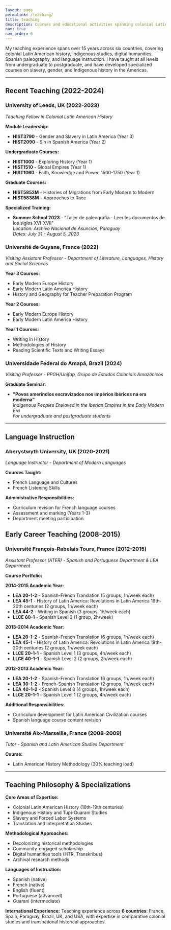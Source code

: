 ```yaml
---
layout: page
permalink: /teaching/
title: teaching
description: Courses and educational activities spanning colonial Latin American history, Indigenous studies, Slavery, digital humanities, and language instruction across multiple universities and countries.
nav: true
nav_order: 6
---
```


My teaching experience spans over 15 years across six countries, covering colonial Latin American history, Indigenous studies, digital humanities, Spanish paleography, and language instruction. I have taught at all levels from undergraduate to postgraduate, and have developed specialized courses on slavery, gender, and Indigenous history in the Americas.

---

## **Recent Teaching (2022-2024)**

### **University of Leeds, UK** (2022-2023)

_Teaching Fellow in Colonial Latin American History_

**Module Leadership:**

- **HIST3790** - Gender and Slavery in Latin America (Year 3)
- **HIST2090** - Sin in Spanish America (Year 2)

**Undergraduate Courses:**

- **HIST1000** - Exploring History (Year 1)
- **HIST1510** - Global Empires (Year 1)
- **HIST1060** - Faith, Knowledge and Power, 1500-1750 (Year 1)

**Graduate Courses:**

- **HIST5852M** - Histories of Migrations from Early Modern to Modern
- **HIST5838M** - Approaches to Race

**Specialized Training:**

- **Summer School 2023** - "Taller de paleografía - Leer los documentos de los siglos XVI-XVII"  
  _Location: Archivo Nacional de Asunción, Paraguay_  
  _Dates: July 31 - August 5, 2023_

### **Université de Guyane, France** (2022)

_Visiting Assistant Professor - Department of Literature, Languages, History and Social Sciences_

**Year 3 Courses:**

- Early Modern Europe History
- Early Modern Latin America History
- History and Geography for Teacher Preparation Program

**Year 2 Courses:**

- Early Modern Europe History
- Early Modern Latin America History

**Year 1 Courses:**

- Writing in History
- Methodologies of History
- Reading Scientific Texts and Writing Essays

### **Universidade Federal do Amapá, Brazil** (2024)

_Visiting Professor - PPGH/Unifap, Grupo de Estudos Coloniais Amazônicos_

**Graduate Seminar:**

- **"Povos ameríndios escravizados nos impérios ibéricos na era moderna"**  
  _Indigenous Peoples Enslaved in the Iberian Empires in the Early Modern Era_  
  _For undergraduate and postgraduate students_

---

## **Language Instruction**

### **Aberystwyth University, UK** (2020-2021)

_Language Instructor - Department of Modern Languages_

**Courses Taught:**

- French Language and Cultures
- French Listening Skills

**Administrative Responsibilities:**

- Curriculum revision for French language courses
- Assessment and marking (Years 1-3)
- Department meeting participation

## **Early Career Teaching (2008-2015)**

### **Université François-Rabelais Tours, France** (2012-2015)

_Assistant Professor (ATER) - Spanish and Portuguese Department & LEA Department_

**Course Portfolio:**

**2014-2015 Academic Year:**

- **LEA 20-1-2** - Spanish-French Translation (5 groups, 1h/week each)
- **LEA 45-1** - History of Latin America: Revolutions in Latin America 19th-20th centuries (2 groups, 1h/week each)
- **LEA 44-2** - Writing in Spanish (3 groups, 1h/week each)
- **LLCE 60-1** - Spanish Level 3 (1 group, 2h/week)

**2013-2014 Academic Year:**

- **LEA 20-1-2** - Spanish-French Translation (6 groups, 1h/week each)
- **LEA 45-1** - History of Latin America: Revolutions in Latin America 19th-20th centuries (2 groups, 1h/week each)
- **LLCE 20-1-1** - Spanish Level 1 (3 groups, 4h/week each)
- **LLCE 40-1-1** - Spanish Level 2 (2 groups, 2h/week each)

**2012-2013 Academic Year:**

- **LEA 20-1-2** - Spanish-French Translation (6 groups, 1h/week each)
- **LEA 30-1-2** - French-Spanish Translation (2 groups, 1h/week each)
- **LEA 40-1-2** - Spanish Level 3 (4 groups, 1h/week each)
- **LLCE 20-1-1** - Spanish Level 1 (2 groups, 4h/week each)

**Additional Responsibilities:**

- Curriculum development for Latin American Civilization courses
- Spanish language course content revision

### **Université Aix-Marseille, France** (2008-2009)

_Tutor - Spanish and Latin American Studies Department_

**Course:**

- Latin American History Methodology (30% teaching load)

---

## **Teaching Philosophy & Specializations**

**Core Areas of Expertise:**

- Colonial Latin American History (16th-19th centuries)
- Indigenous History and Tupi-Guarani Studies
- Slavery and Forced Labor Systems
- Translation and Interpretation Studies

**Methodological Approaches:**

- Decolonizing historical methodologies
- Community-engaged scholarship
- Digital humanities tools (HTR, Transkribus)
- Archival research methods

**Languages of Instruction:**

- Spanish (native)
- French (native)
- English (fluent)
- Portuguese (advanced)
- Guarani (intermediate)

**International Experience:**
Teaching experience across **6 countries**: France, Spain, Paraguay, Brazil, UK, and USA, with expertise in comparative colonial studies and transnational historical approaches.
